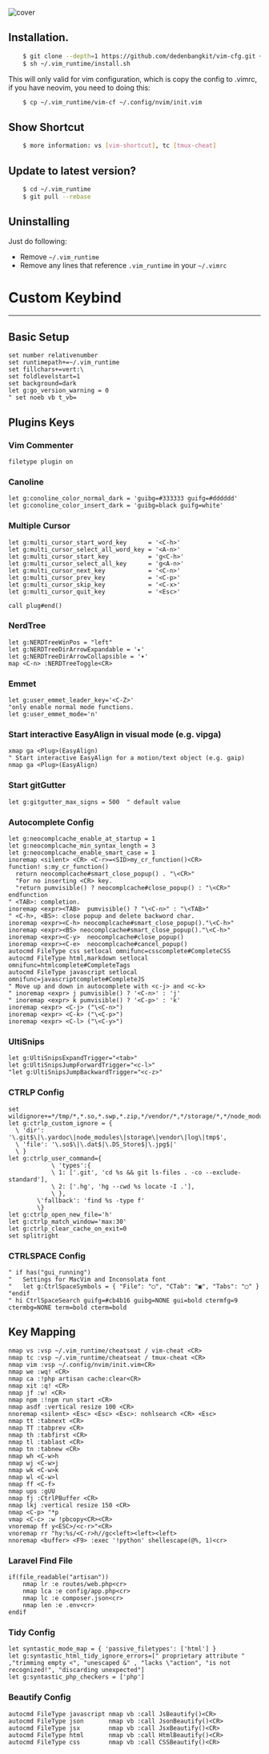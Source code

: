 ![cover](https://user-images.githubusercontent.com/3245109/93150872-7f02e180-f724-11ea-963e-4fccf1be7f80.png)

## Installation.
```bash
	$ git clone --depth=1 https://github.com/dedenbangkit/vim-cfg.git ~/.vim_runtime
	$ sh ~/.vim_runtime/install.sh
```
This will only valid for vim configuration, which is copy the config to .vimrc, if you have neovim, you need to doing this:
```bash	
	$ cp ~/.vim_runtime/vim-cf ~/.config/nvim/init.vim
```
## Show Shortcut
```bash
    $ more information: vs [vim-shortcut], tc [tmux-cheat]
```
## Update to latest version?
```bash
    $ cd ~/.vim_runtime
    $ git pull --rebase
```
## Uninstalling

Just do following:
* Remove `~/.vim_runtime`
* Remove any lines that reference `.vim_runtime` in your `~/.vimrc`


# Custom Keybind
--------------------
## Basic Setup
```
set number relativenumber
set runtimepath+=~/.vim_runtime
set fillchars+=vert:\ 
set foldlevelstart=1
set background=dark
let g:go_version_warning = 0
" set noeb vb t_vb=
```
## Plugins Keys

### Vim Commenter
```
filetype plugin on
```
### Canoline
```
let g:conoline_color_normal_dark = 'guibg=#333333 guifg=#dddddd'
let g:conoline_color_insert_dark = 'guibg=black guifg=white'
```
### Multiple Cursor 
```
let g:multi_cursor_start_word_key      = '<C-h>'
let g:multi_cursor_select_all_word_key = '<A-n>'
let g:multi_cursor_start_key           = 'g<C-h>'
let g:multi_cursor_select_all_key      = 'g<A-n>'
let g:multi_cursor_next_key            = '<C-n>'
let g:multi_cursor_prev_key            = '<C-p>'
let g:multi_cursor_skip_key            = '<C-x>'
let g:multi_cursor_quit_key            = '<Esc>'

call plug#end()
```
### NerdTree
```
let g:NERDTreeWinPos = "left"
let g:NERDTreeDirArrowExpandable = '▸'
let g:NERDTreeDirArrowCollapsible = '▾'
map <C-n> :NERDTreeToggle<CR>
```
### Emmet
```
let g:user_emmet_leader_key='<C-Z>'
"only enable normal mode functions.
let g:user_emmet_mode='n'    
```
### Start interactive EasyAlign in visual mode (e.g. vipga)
```
xmap ga <Plug>(EasyAlign)
" Start interactive EasyAlign for a motion/text object (e.g. gaip)
nmap ga <Plug>(EasyAlign)
```
### Start gitGutter
```
let g:gitgutter_max_signs = 500  " default value
```
### Autocomplete Config
```
let g:neocomplcache_enable_at_startup = 1
let g:neocomplcache_min_syntax_length = 3
let g:neocomplcache_enable_smart_case = 1
inoremap <silent> <CR> <C-r>=<SID>my_cr_function()<CR>
function! s:my_cr_function()
  return neocomplcache#smart_close_popup() . "\<CR>"
  "For no inserting <CR> key.
  "return pumvisible() ? neocomplcache#close_popup() : "\<CR>"
endfunction
" <TAB>: completion.
inoremap <expr><TAB>  pumvisible() ? "\<C-n>" : "\<TAB>"
" <C-h>, <BS>: close popup and delete backword char.
inoremap <expr><C-h> neocomplcache#smart_close_popup()."\<C-h>"
inoremap <expr><BS> neocomplcache#smart_close_popup()."\<C-h>"
inoremap <expr><C-y>  neocomplcache#close_popup()
inoremap <expr><C-e>  neocomplcache#cancel_popup()
autocmd FileType css setlocal omnifunc=csscomplete#CompleteCSS
autocmd FileType html,markdown setlocal omnifunc=htmlcomplete#CompleteTags
autocmd FileType javascript setlocal omnifunc=javascriptcomplete#CompleteJS
" Move up and down in autocomplete with <c-j> and <c-k>
" inoremap <expr> j pumvisible() ? '<C-n>' : 'j'
" inoremap <expr> k pumvisible() ? '<C-p>' : 'k'
inoremap <expr> <C-j> ("\<C-n>")
inoremap <expr> <C-k> ("\<C-p>")
inoremap <expr> <C-l> ("\<C-y>")
```
### UltiSnips
```
let g:UltiSnipsExpandTrigger="<tab>"
let g:UltiSnipsJumpForwardTrigger="<c-l>"
"let g:UltiSnipsJumpBackwardTrigger="<c-z>"
```
### CTRLP Config
```
set wildignore+=*/tmp/*,*.so,*.swp,*.zip,*/vendor/*,*/storage/*,*/node_modules/*     
let g:ctrlp_custom_ignore = {
  \ 'dir':  '\.git$\|\.yardoc\|node_modules\|storage\|vendor\|log\|tmp$',
  \ 'file': '\.so$\|\.dat$|\.DS_Store$|\.jpg$|'
  \ }
let g:ctrlp_user_command={
            \ 'types':{
            \ 1: ['.git', 'cd %s && git ls-files . -co --exclude-standard'],
            \ 2: ['.hg', 'hg --cwd %s locate -I .'],
            \ },
        \'fallback': 'find %s -type f'
        \}
let g:ctrlp_open_new_file='h'
let g:ctrlp_match_window='max:30'
let g:ctrlp_clear_cache_on_exit=0
set splitright
```
### CTRLSPACE Config
```
" if has("gui_running")
"   Settings for MacVim and Inconsolata font
"   let g:CtrlSpaceSymbols = { "File": "◯", "CTab": "▣", "Tabs": "▢" }
"endif
" hi CtrlSpaceSearch guifg=#cb4b16 guibg=NONE gui=bold ctermfg=9 ctermbg=NONE term=bold cterm=bold
```
## Key Mapping
```
nmap vs :vsp ~/.vim_runtime/cheatseat / vim-cheat <CR>
nmap tc :vsp ~/.vim_runtime/cheatseat / tmux-cheat <CR>
nmap vim :vsp ~/.config/nvim/init.vim<CR>
nmap we :wq! <CR>
nmap ca :!php artisan cache:clear<CR>
nmap xit :q! <CR>
nmap jf :w! <CR>
nmap npm :!npm run start <CR>
nmap asdf :vertical resize 100 <CR>
nnoremap <silent> <Esc> <Esc> <Esc>: nohlsearch <CR> <Esc>
nmap tt :tabnext <CR>
nmap TT :tabprev <CR>
nmap th :tabfirst <CR>
nmap tl :tablast <CR>
nmap tn :tabnew <CR>
nmap wh <C-w>h
nmap wj <C-w>j
nmap wk <C-w>k
nmap wl <C-w>l
nmap ff <C-f>
nmap ups :gUU
nmap fj :CtrlPBuffer <CR>
nmap lkj :vertical resize 150 <CR>
nmap <C-p> "*p
vmap <C-c> :w !pbcopy<CR><CR>
vnoremap ff y<ESC>/<c-r>"<CR>
vnoremap rr "hy:%s/<C-r>h//gc<left><left><left>
nnoremap <buffer> <F9> :exec '!python' shellescape(@%, 1)<cr>
```

### Laravel Find File
```
if(file_readable("artisan"))
    nmap lr :e routes/web.php<cr>
    nmap lca :e config/app.php<cr>
    nmap lc :e composer.json<cr>
    nmap len :e .env<cr>
endif
```

### Tidy Config
```
let syntastic_mode_map = { 'passive_filetypes': ['html'] }
let g:syntastic_html_tidy_ignore_errors=[" proprietary attribute " ,"trimming empty <", "unescaped &" , "lacks \"action", "is not recognized!", "discarding unexpected"]
let g:syntastic_php_checkers = ['php']
```
### Beautify Config
```
autocmd FileType javascript nmap vb :call JsBeautify()<CR>
autocmd FileType json       nmap vb :call JsonBeautify()<CR>
autocmd FileType jsx        nmap vb :call JsxBeautify()<CR>
autocmd FileType html       nmap vb :call HtmlBeautify()<CR>
autocmd FileType css        nmap vb :call CSSBeautify()<CR>
```

